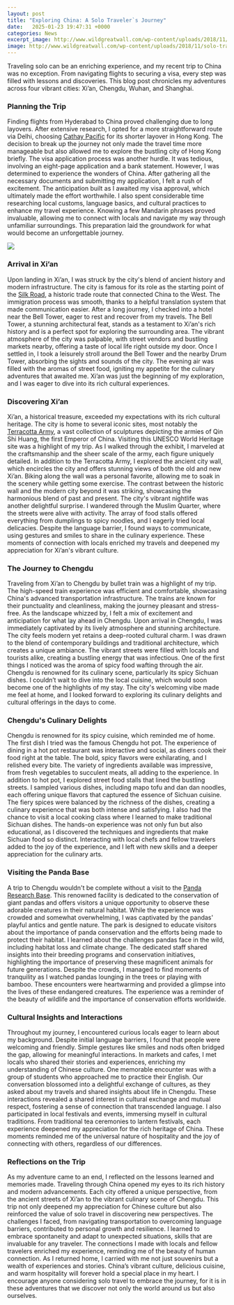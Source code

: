 ```yaml
---
layout: post
title: "Exploring China: A Solo Traveler`s Journey"
date:   2025-01-23 19:47:31 +0000
categories: News
excerpt_image: http://www.wildgreatwall.com/wp-content/uploads/2018/11/solo-travel-China-Beijing.jpg
image: http://www.wildgreatwall.com/wp-content/uploads/2018/11/solo-travel-China-Beijing.jpg
---
```


Traveling solo can be an enriching experience, and my recent trip to China was no exception. From navigating flights to securing a visa, every step was filled with lessons and discoveries. This blog post chronicles my adventures across four vibrant cities: Xi’an, Chengdu, Wuhan, and Shanghai.
### Planning the Trip
Finding flights from Hyderabad to China proved challenging due to long layovers. After extensive research, I opted for a more straightforward route via Delhi, choosing [Cathay Pacific](https://us.edu.vn/en/Cathay_Pacific) for its shorter layover in Hong Kong. The decision to break up the journey not only made the travel time more manageable but also allowed me to explore the bustling city of Hong Kong briefly. 
The visa application process was another hurdle. It was tedious, involving an eight-page application and a bank statement. However, I was determined to experience the wonders of China. After gathering all the necessary documents and submitting my application, I felt a rush of excitement. The anticipation built as I awaited my visa approval, which ultimately made the effort worthwhile. 
I also spent considerable time researching local customs, language basics, and cultural practices to enhance my travel experience. Knowing a few Mandarin phrases proved invaluable, allowing me to connect with locals and navigate my way through unfamiliar surroundings. This preparation laid the groundwork for what would become an unforgettable journey.

![](http://www.wildgreatwall.com/wp-content/uploads/2018/11/solo-travel-China-Beijing.jpg)
### Arrival in Xi’an
Upon landing in Xi’an, I was struck by the city's blend of ancient history and modern infrastructure. The city is famous for its role as the starting point of the [Silk Road](https://us.edu.vn/en/Silk_Road), a historic trade route that connected China to the West. The immigration process was smooth, thanks to a helpful translation system that made communication easier.
After a long journey, I checked into a hotel near the Bell Tower, eager to rest and recover from my travels. The Bell Tower, a stunning architectural feat, stands as a testament to Xi’an's rich history and is a perfect spot for exploring the surrounding area. The vibrant atmosphere of the city was palpable, with street vendors and bustling markets nearby, offering a taste of local life right outside my door.
Once I settled in, I took a leisurely stroll around the Bell Tower and the nearby Drum Tower, absorbing the sights and sounds of the city. The evening air was filled with the aromas of street food, igniting my appetite for the culinary adventures that awaited me. Xi’an was just the beginning of my exploration, and I was eager to dive into its rich cultural experiences.
### Discovering Xi’an
Xi’an, a historical treasure, exceeded my expectations with its rich cultural heritage. The city is home to several iconic sites, most notably the [Terracotta Army](https://us.edu.vn/en/Terracotta_Army), a vast collection of sculptures depicting the armies of Qin Shi Huang, the first Emperor of China. Visiting this UNESCO World Heritage site was a highlight of my trip. As I walked through the exhibit, I marveled at the craftsmanship and the sheer scale of the army, each figure uniquely detailed.
In addition to the Terracotta Army, I explored the ancient city wall, which encircles the city and offers stunning views of both the old and new Xi’an. Biking along the wall was a personal favorite, allowing me to soak in the scenery while getting some exercise. The contrast between the historic wall and the modern city beyond it was striking, showcasing the harmonious blend of past and present.
The city's vibrant nightlife was another delightful surprise. I wandered through the Muslim Quarter, where the streets were alive with activity. The array of food stalls offered everything from dumplings to spicy noodles, and I eagerly tried local delicacies. Despite the language barrier, I found ways to communicate, using gestures and smiles to share in the culinary experience. These moments of connection with locals enriched my travels and deepened my appreciation for Xi’an's vibrant culture.
### The Journey to Chengdu
Traveling from Xi’an to Chengdu by bullet train was a highlight of my trip. The high-speed train experience was efficient and comfortable, showcasing China's advanced transportation infrastructure. The trains are known for their punctuality and cleanliness, making the journey pleasant and stress-free. As the landscape whizzed by, I felt a mix of excitement and anticipation for what lay ahead in Chengdu.
Upon arrival in Chengdu, I was immediately captivated by its lively atmosphere and stunning architecture. The city feels modern yet retains a deep-rooted cultural charm. I was drawn to the blend of contemporary buildings and traditional architecture, which creates a unique ambiance. The vibrant streets were filled with locals and tourists alike, creating a bustling energy that was infectious.
One of the first things I noticed was the aroma of spicy food wafting through the air. Chengdu is renowned for its culinary scene, particularly its spicy Sichuan dishes. I couldn’t wait to dive into the local cuisine, which would soon become one of the highlights of my stay. The city's welcoming vibe made me feel at home, and I looked forward to exploring its culinary delights and cultural offerings in the days to come.
### Chengdu's Culinary Delights
Chengdu is renowned for its spicy cuisine, which reminded me of home. The first dish I tried was the famous Chengdu hot pot. The experience of dining in a hot pot restaurant was interactive and social, as diners cook their food right at the table. The bold, spicy flavors were exhilarating, and I relished every bite. The variety of ingredients available was impressive, from fresh vegetables to succulent meats, all adding to the experience.
In addition to hot pot, I explored street food stalls that lined the bustling streets. I sampled various dishes, including mapo tofu and dan dan noodles, each offering unique flavors that captured the essence of Sichuan cuisine. The fiery spices were balanced by the richness of the dishes, creating a culinary experience that was both intense and satisfying.
I also had the chance to visit a local cooking class where I learned to make traditional Sichuan dishes. The hands-on experience was not only fun but also educational, as I discovered the techniques and ingredients that make Sichuan food so distinct. Interacting with local chefs and fellow travelers added to the joy of the experience, and I left with new skills and a deeper appreciation for the culinary arts.
### Visiting the Panda Base
A trip to Chengdu wouldn't be complete without a visit to the [Panda Research Base](https://us.edu.vn/en/Chengdu_Research_Base_of_Giant_Panda_Breeding). This renowned facility is dedicated to the conservation of giant pandas and offers visitors a unique opportunity to observe these adorable creatures in their natural habitat. While the experience was crowded and somewhat overwhelming, I was captivated by the pandas' playful antics and gentle nature.
The park is designed to educate visitors about the importance of panda conservation and the efforts being made to protect their habitat. I learned about the challenges pandas face in the wild, including habitat loss and climate change. The dedicated staff shared insights into their breeding programs and conservation initiatives, highlighting the importance of preserving these magnificent animals for future generations.
Despite the crowds, I managed to find moments of tranquility as I watched pandas lounging in the trees or playing with bamboo. These encounters were heartwarming and provided a glimpse into the lives of these endangered creatures. The experience was a reminder of the beauty of wildlife and the importance of conservation efforts worldwide.
### Cultural Insights and Interactions
Throughout my journey, I encountered curious locals eager to learn about my background. Despite initial language barriers, I found that people were welcoming and friendly. Simple gestures like smiles and nods often bridged the gap, allowing for meaningful interactions. In markets and cafes, I met locals who shared their stories and experiences, enriching my understanding of Chinese culture.
One memorable encounter was with a group of students who approached me to practice their English. Our conversation blossomed into a delightful exchange of cultures, as they asked about my travels and shared insights about life in Chengdu. These interactions revealed a shared interest in cultural exchange and mutual respect, fostering a sense of connection that transcended language.
I also participated in local festivals and events, immersing myself in cultural traditions. From traditional tea ceremonies to lantern festivals, each experience deepened my appreciation for the rich heritage of China. These moments reminded me of the universal nature of hospitality and the joy of connecting with others, regardless of our differences.
### Reflections on the Trip
As my adventure came to an end, I reflected on the lessons learned and memories made. Traveling through China opened my eyes to its rich history and modern advancements. Each city offered a unique perspective, from the ancient streets of Xi’an to the vibrant culinary scene of Chengdu. This trip not only deepened my appreciation for Chinese culture but also reinforced the value of solo travel in discovering new perspectives.
The challenges I faced, from navigating transportation to overcoming language barriers, contributed to personal growth and resilience. I learned to embrace spontaneity and adapt to unexpected situations, skills that are invaluable for any traveler. The connections I made with locals and fellow travelers enriched my experience, reminding me of the beauty of human connection.
As I returned home, I carried with me not just souvenirs but a wealth of experiences and stories. China’s vibrant culture, delicious cuisine, and warm hospitality will forever hold a special place in my heart. I encourage anyone considering solo travel to embrace the journey, for it is in these adventures that we discover not only the world around us but also ourselves.